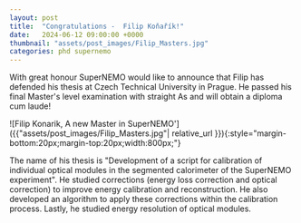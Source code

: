 ```yaml
---
layout: post
title:  "Congratulations -  Filip Koňařík!"
date:   2024-06-12 09:00:00 +0000
thumbnail: "assets/post_images/Filip_Masters.jpg"
categories: phd supernemo
---
```


With great honour SuperNEMO would like to announce that Filip has defended his thesis at Czech Technical University in Prague. He passed his final Master's level examination with straight As and will obtain a diploma cum laude! 

![Filip Konarik, A new Master in SuperNEMO']({{"assets/post_images/Filip_Masters.jpg"| relative_url }}){:style="margin-bottom:20px;margin-top:20px;width:800px;"}

The name of his thesis is "Development of a script for calibration of individual optical modules in the segmented calorimeter of the SuperNEMO experiment". He studied corrections (energy loss correction and optical correction) to improve energy calibration and reconstruction. He also developed an algorithm to apply these corrections within the calibration process. Lastly, he studied energy resolution of optical modules.